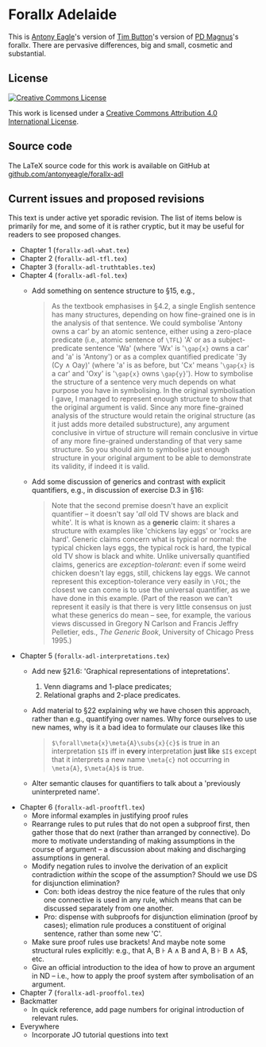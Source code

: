 Forall*x* Adelaide
==================

This is [Antony Eagle](https://antonyeagle.org)'s version of [Tim Button](http://nottub.com)'s version of [PD Magnus](https://www.fecundity.com/job/)'s forall*x*. There are pervasive differences, big and small, cosmetic and substantial.

License
-------

[![Creative Commons License](https://i.creativecommons.org/l/by/4.0/88x31.png)](http://creativecommons.org/licenses/by/4.0/)

This work is licensed under a [Creative Commons Attribution 4.0 International License]("http://creativecommons.org/licenses/by/4.0/).

Source code
-----------

The LaTeX source code for this work is available on GitHub at [github.com/antonyeagle/forallx-adl](https://github.com/antonyeagle/forallx-adl)

Current issues and proposed revisions
-------------------------------------

This text is under active yet sporadic revision. The list of items below is primarily for me, and some of it is rather cryptic, but it may be useful for readers to see proposed changes.

* Chapter 1 (`forallx-adl-what.tex`) 
* Chapter 2 (`forallx-adl-tfl.tex`)
* Chapter 3 (`forallx-adl-truthtables.tex`)
* Chapter 4 (`forallx-adl-fol.tex`)
	- Add something on sentence structure to §15, e.g.,

		> As the textbook emphasises in §4.2, a single English sentence has many structures, depending on how fine-grained one is in the analysis of that sentence. We could symbolise 'Antony owns a car' by an atomic sentence, either using a zero-place predicate (i.e., atomic sentence of `\TFL`) 'A'  or as a subject-predicate sentence 'Wa' (where 'Wx' is '`\gap{x}` owns a car' and 'a' is 'Antony')  or as a complex quantified predicate '∃y (Cy ∧ Oay)' (where 'a' is as before, but 'Cx' means '`\gap{x}` is a car' and 'Oxy' is '`\gap{x}` owns `\gap{y}`'). How to symbolise the structure of a sentence very much depends on what purpose you have in symbolising. In the original symbolisation I gave, I managed to represent enough structure to show that the original argument is valid. Since any more fine-grained analysis of the structure would retain the original structure (as it just adds more detailed substructure), any argument conclusive in virtue of structure will remain conclusive in virtue of any more fine-grained understanding of that very same structure. So you should aim to symbolise just enough structure in your original argument to be able to demonstrate its validity, if indeed it is valid.
	- Add some discussion of generics and contrast with explicit quantifiers, e.g., in discussion of exercise D.3 in §16:
	
		> Note that the second premise doesn't have an explicit quantifier – it doesn't say '*all* old TV shows are black and white'. It is what is known as a **generic** claim: it shares a structure with examples like 'chickens lay eggs' or 'rocks are hard'. Generic claims concern what is typical or normal: the typical chicken lays eggs, the typical rock is hard, the typical old TV show is black and white. Unlike universally quantified claims, generics are *exception-tolerant*: even if some weird chicken doesn't lay eggs, still, chickens lay eggs. We cannot represent this exception-tolerance very easily in `\FOL`; the closest we can come is to use the universal quantifier, as we have done in this example. (Part of the reason we can't represent it easily is that there is very little consensus on just what these generics do mean – see, for example, the various views discussed in Gregory N Carlson and Francis Jeffry Pelletier, eds., *The Generic Book*, University of Chicago Press 1995.) 
* Chapter 5 (`forallx-adl-interpretations.tex`)
	* Add new §21.6: 'Graphical representations of intepretations'.
		1. Venn diagrams and 1-place predicates;
		2. Relational graphs and 2-place predicates.
	* Add material to §22 explaining why we have chosen this approach, rather than e.g., quantifying over names. Why force ourselves to use new names, why is it a bad idea to formulate our clauses like this 
	
		> `$\forall\meta{x}\meta{A}\subs{x}{c}$` is true in an interpretation `$I$` iff in **every** interpretation **just like** `$I$` except that it interprets a new name `\meta{c}` not occurring in `\meta{A}`, `$\meta{A}$` is true.
	
	* Alter semantic clauses for quantifiers to talk about a 'previously uninterpreted name'.
* Chapter 6 (`forallx-adl-prooftfl.tex`)
	* More informal examples in justifying proof rules
	* Rearrange rules to put rules that do not open a subproof first, then gather those that do next (rather than arranged by connective). Do more to motivate understanding of making assumptions in the course of argument – a discussion about making and discharging assumptions in general.
	* Modify negation rules to involve the derivation of an explicit contradiction *within* the scope of the assumption? Should we use DS for disjunction elimination?
		* Con: both ideas destroy the nice feature of the rules that only one connective is used in any rule, which means that can be discussed separately from one another.
		* Pro: dispense with subproofs for disjunction elimination (proof by cases); elimation rule produces a constituent of original sentence, rather than some new 'C'. 
	* Make sure proof rules use brackets! And maybe note some structural rules explicitly: e.g., that A, B ⊦ A ∧ B and A, B ⊦ B ∧ A$, etc.
	* Give an official introduction to the idea of how to prove an argument in ND – i.e., how to apply the proof system after symbolisation of an argument.
* Chapter 7 (`forallx-adl-prooffol.tex`)
* Backmatter
	* In quick reference, add page numbers for original introduction of relevant rules.
* Everywhere
	* Incorporate JO tutorial questions into text














